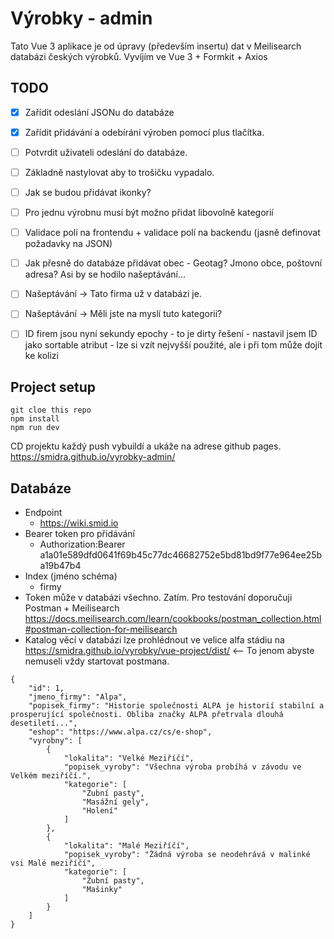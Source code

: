 # Výrobky - admin
Tato Vue 3 aplikace je od úpravy (především insertu) dat v Meilisearch databázi českých výrobků.
Vyvíjím ve Vue 3 + Formkit + Axios

## TODO
* [x] Zařídit odeslání JSONu do databáze
* [x] Zařídit přidávání a odebírání výroben pomocí plus tlačítka.
* [ ] Potvrdit uživateli odeslání do databáze.
* [ ] Základně nastylovat aby to trošičku vypadalo.
* [ ] Jak se budou přidávat ikonky?
* [ ] Pro jednu výrobnu musí být možno přidat libovolně kategorií
* [ ] Validace polí na frontendu + validace polí na backendu (jasně definovat požadavky na JSON)
* [ ] Jak přesně do databáze přidávat obec - Geotag? Jmono obce, poštovní adresa? Asi by se hodilo našeptávání...
* [ ] Našeptávání -> Tato firma už v databázi je.
* [ ] Našeptávání -> Měli jste na myslí tuto kategorii?
* [ ] ID firem jsou nyní sekundy epochy - to je dirty řešení - nastavil jsem ID jako sortable atribut - lze si vzít nejvyšší použité, ale i při tom může dojít ke kolizi


## Project setup
```
git cloe this repo
npm install
npm run dev
```
CD projektu každý push vybuildí a ukáže na adrese github pages. https://smidra.github.io/vyrobky-admin/

## Databáze
* Endpoint
  * https://wiki.smid.io
* Bearer token pro přidávání
  * Authorization:Bearer a1a01e589dfd0641f69b45c77dc46682752e5bd81bd9f77e964ee25ba19b47b4
* Index (jméno schéma)
  * firmy
* Token může v databázi všechno. Zatím. Pro testování doporučuji Postman + Meilisearch https://docs.meilisearch.com/learn/cookbooks/postman_collection.html#postman-collection-for-meilisearch
* Katalog věcí v databázi lze prohlédnout ve velice alfa stádiu na https://smidra.github.io/vyrobky/vue-project/dist/ <-- To jenom abyste nemuseli vždy startovat postmana. 

```
{
    "id": 1,
    "jmeno_firmy": "Alpa",
    "popisek_firmy": "Historie společnosti ALPA je historií stabilní a prosperující společnosti. Obliba značky ALPA přetrvala dlouhá desetiletí...",
    "eshop": "https://www.alpa.cz/cs/e-shop",
    "vyrobny": [
        {
            "lokalita": "Velké Meziříčí",
            "popisek_vyroby": "Všechna výroba probíhá v závodu ve Velkém meziříčí.",
            "kategorie": [
                "Zubní pasty",
                "Masážní gely",
                "Holení"
            ]
        },
        {
            "lokalita": "Malé Meziříčí",
            "popisek_vyroby": "Žádná výroba se neodehrává v malinké vsi Malé meziříčí",
            "kategorie": [
                "Zubní pasty",
                "Mašinky"
            ]
        }
    ]
}
```
